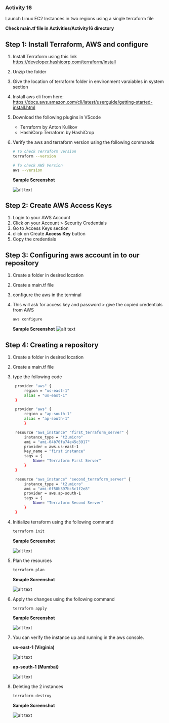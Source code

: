 ### Activity 16

Launch Linux EC2 Instances in two regions using a single terraform file

**Check main.tf file in Activities/Activity16 directory**

## Step 1: Install Terraform, AWS and configure

1. Install Terraform using this link https://developer.hashicorp.com/terraform/install

2. Unzip the folder
3. Give the location of terraform folder in environment varaiables in system section
4. Install aws cli from here: https://docs.aws.amazon.com/cli/latest/userguide/getting-started-install.html

5. Download the following plugins in VScode

   - Terraform by Anton Kulikov
   - HashiCorp Terraform by HashiCrop

6. Verify the aws and terraform version using the following commands

   ```bash
   # To check Terraform version
   terraform --version

   # To check AWS Version
   aws --version
   ```

   **Sample Screenshot**

   ![alt text](/images/Activity16/version.png)

## Step 2: Create AWS Access Keys

1. Login to your AWS Account
2. Click on your Account > Security Credentials
3. Go to Access Keys section
4. click on Create **Access Key** button
5. Copy the credentials

## Step 3: Configuring aws account in to our repository

1. Create a folder in desired location
2. Create a main.tf file
3. configure the aws in the terminal
4. This will ask for access key and password > give the copied credentials from AWS

   ```bash
   aws configure
   ```

   **Sample Screenshot**
   ![alt text](/images/Activity16/aws-creds.png)

## Step 4: Creating a repository

1. Create a folder in desired location
2. Create a main.tf file
3. type the following code

   ```bash
    provider "aws" {
        region = "us-east-1"
        alias = "us-east-1"
    }

    provider "aws" {
        region = "ap-south-1"
        alias = "ap-south-1"
        }

    resource "aws_instance" "first_terraform_server" {
        instance_type = "t2.micro"
        ami = "ami-04b70fa74e45c3917"
        provider = aws.us-east-1
        key_name = "first instance"
        tags = {
            Name= "Terraform First Server"
        }
    }

    resource "aws_instance" "second_terraform_server" {
        instance_type = "t2.micro"
        ami = "ami-0f58b397bc5c1f2e8"
        provider = aws.ap-south-1
        tags = {
            Name= "Terraform Second Server"
        }
    }
   ```

4. Initialize terraform using the following command

   ```bash
   terraform init
   ```

   **Sample Screenshot**

   ![alt text](/images/Activity16/terraform-init.png)

5. Plan the resources

   ```bash
   terraform plan
   ```

   **Smaple Screenshot**

   ![alt text](/images/Activity16/terraform-pan.png)

6. Apply the changes using the following command

   ```bash
   terraform apply
   ```

   **Sample Screenshot**

   ![alt text](/images/Activity16/terraform-apply.png)

7. You can verify the instance up and running in the aws console.

   **us-east-1 (Virginia)**

   ![alt text](/images/Activity16/us-east1.png)

   **ap-south-1 (Mumbai)**

   ![alt text](/images/Activity16/ap-south-1.png)

8. Deleting the 2 instances

   ```bash
   terraform destroy
   ```

   **Sample Screenshot**

   ![alt text](/images/Activity16/terraform-destroy.png)
